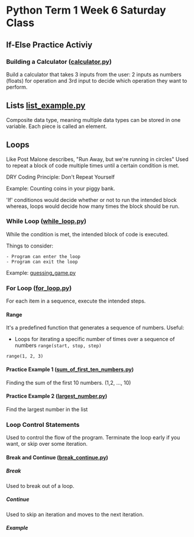 # Python Term 1 Week 6 Saturday Class

## If-Else Practice Activiy

### Building a Calculator ([calculator.py](calculator.py))

Build a calculator that takes 3 inputs from the user:
2 inputs as numbers (floats) for operation and 3rd input to decide which operation they want to perform.

## Lists [list_example.py](list_example.py)

Composite data type, meaning multiple data types can be stored in one variable.
Each piece is called an element.

## Loops

Like Post Malone describes, "Run Away, but we're running in circles"
Used to repeat a block of code multiple times until a certain condition is met.

DRY Coding Principle: Don't Repeat Yourself

Example: Counting coins in your piggy bank.

'If' conditionos would decide whether or not to run the intended block whereas, loops would decide how many times the block should be run.

### While Loop ([while_loop.py](while_loop.py))

While the condition is met, the intended block of code is executed.

Things to consider:

    - Program can enter the loop
    - Program can exit the loop

Example: [guessing_game.py](guessing_game.py)

### For Loop ([for_loop.py](for_loop.py))

For each item in a sequence, execute the intended steps.

#### Range

It's a predefined function that generates a sequence of numbers.
Useful:

- Loops for iterating a specific number of times over a sequence of numbers
`range(start, stop, step)`

`range(1, 2, 3)`

#### Practice Example 1 ([sum_of_first_ten_numbers.py](sum_of_first_ten_numbers.py))

Finding the sum of the first 10 numbers. (1,2, ..., 10)

#### Practice Example 2 ([largest_number.py](largest_number.py))

Find the largest number in the list

### Loop Control Statements

Used to control the flow of the program. Terminate the loop early if you want, or skip over some iteration.

#### Break and Continue ([break_continue.py](break_continue.py))

##### Break

Used to break out of a loop.

##### Continue

Used to skip an iteration and moves to the next iteration.

##### Example 
